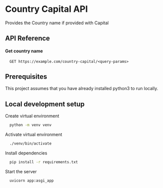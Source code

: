 
# Country Capital API

Provides the Country name if provided with Capital

## API Reference

#### Get country name

```http
  GET https://example.com/country-capital/<query-params>
```

## Prerequisites

This project assumes that you have already installed python3 to run locally.
## Local development setup

Create virtual environment

```bash
  python -m venv venv
```

Activate virtual environment

```bash
  ./venv/bin/activate
```

Install dependencies

```bash
  pip install -r requirements.txt
```

Start the server

```bash
  uvicorn app:asgi_app
```
